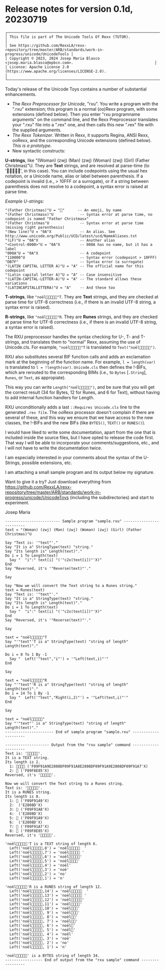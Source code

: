 # Release notes for version 0.1d, 20230719

```
┌───────────────────────────────────────────────────────────────────────────────────────────────────────────────┐  
│ This file is part of The Unicode Tools Of Rexx (TUTOR).                                                       │
│ See https://github.com/RexxLA/rexx-repository/tree/master/ARB/standards/work-in-progress/unicode/UnicodeTools │
│ Copyright © 2023, 2024 Josep Maria Blasco <josep.maria.blasco@epbcn.com>.                                     │
│ License: Apache License 2.0 (https://www.apache.org/licenses/LICENSE-2.0).                                    │
└───────────────────────────────────────────────────────────────────────────────────────────────────────────────┘
```

Today's release of the Unicode Toys contains a number of substantial enhancements.

* The _Rexx Preprocessor for Unicode_, "rxu". You write a program with the ".rxu" extension; this program is a normal (oo)Rexx program, with some extensions (defined below). Then you enter "rxu programname arguments" on the command line, and the Rexx Preprocessor translates your ".rxu" file into a ".rex" one, and then calls this new ".rex" file with the supplied arguments.
* _The Rexx Tokenizer_. Written in Rexx, it supports Regina, ANSI Rexx, ooRexx, and the corresponding Unicode extensions (defined below). _This is a prototype_.
* New syntactic constructs:
  
__U-strings__, like "(Woman) (zwj) (Man) (zwj) (Woman) (zwj) (Girl) (Father Christmas)"U. They are __Text__ strings, and are resolved at parse-time (to '👩‍👨‍👩‍👧🎅', in this case). 
You can include codepoints using the usual hex notation, or a Unicode name, alias or label between parenthesis. If a codepoint is invalid (i.e., > 10FFF or a surrogate), or if a string between parenthesis does not resolve to a codepoint, a syntax error is raised at parse time.

_Example U-strings:_

```
"(Father Christmas)"U = "🎅"      -- An emoji, by name
"(Father Christmasx)"U            -- Syntax error at parse time, no codepoint is named "Father Christmasx"
"(Father Christmas"U              -- Syntax error at parse time (missing right parenthesis)
"(New line)"U = "0A"X             -- An alias. See http://www.unicode.org/Public/UCD/latest/ucd/NameAliases.txt
"(LF)"U = "0A"X                   -- Another alias
"<Control-0000>"U = "0A"X         -- 000A has no name, but it has a label
"000A"U = "0A"X                   -- A codepoint
"110000"U                         -- Syntax error (codepoint > 10FFF)
"DB7F"                            -- Syntax error (a surrogate)
"(LATIN CAPITAL LETTER A)"U = "A" -- The official name for this codepoint
"(Latin capital letter A)"U = "A" -- Case insensitive
"(LATIN-CAPITAL-LETTER-A)"U = "A" -- The standard allows these variations
"(LATINCAPITALLETTERA)"U = "A"    -- And these too
```

__T-strings__, like ``"noël👩‍👨‍👩‍👧🎅"T``. They are __Text__ strings, and they are checked at parse time for UTF-8 correctness (i.e., if there is an invalid UTF-8 string, a syntax error is raised).

__R-strings__, like ``"noël👩‍👨‍👩‍👧🎅"R``. They are __Runes__ strings, and they are checked at parse time for UTF-8 correctness (i.e., if there is an invalid UTF-8 string, a syntax error is raised).

The RXU preprocessor handles the syntax checking for U-, T- and T-strings, and translates them to "normal" Rexx, assuming the use of Unicode.cls. For example, ``"noël👩‍👨‍👩‍👧🎅"T`` is translated to ``Text("noël👩‍👨‍👩‍👧🎅")``.

RXU also substitutes several BIF function calls and adds an exclamation mark at the beginning of the function name. 
For example, ``l = length(var)`` is translated to ``l = !length(var)``. ``Unicode.cls`` then defines the !-BIFs, which are rerouted to the corresponding BIMs (i.e., to ``Bytes`` [``.String``], ``Runes``, 
or ``Text``, as appropiate).

This way you can write ``Length("noël👩‍👨‍👩‍👧🎅")``, and be sure that you will get the correct result (34 for Bytes, 12 for Runes, and 6 for Text), without having to add internal function handlers for Length.

RXU unconditionally adds a last ``::Requires Unicode.cls`` line to the generated ``.rex file``. 
The ooRexx processor doesn't complain if there are several of these, and this way we ensure that we have access to the new classes, the !-BIFs and the new BIFs (like ``BYTES()``, ``TEXT()`` or ``RUNES()``).

I would have liked to write some documentation, apart from the one that is included inside the source files, but I have opted to release the code first. That way I will be able to incorporate your comments/suggestions, etc., and I will not have to write the documentation twice.

I am especially interested in your comments about the syntax of the U-Strings, possible extensions, etc.

I am attaching a small sample program and its output below my signature.

Want to give it a try? Just download everything from https://github.com/RexxLA/rexx-repository/tree/master/ARB/standards/work-in-progress/unicode/UnicodeToys (including the subdirectories) and start to experiment.

  Josep Maria

```
------------------------- Sample program "sample.rxu" -------------------------
text = "(Woman) (zwj) (Man) (zwj) (Woman) (zwj) (Girl) (Father Christmas)"U

Say "Text is: '"text"'."
Say "It is a" StringType(text) "string."
Say "Its length is" Length(text)"."
Do i = 1 To Length(text)
  Say "  "i":" text[i] "('"c2x(text[i])"'X)"
End
Say "Reversed, it's '"Reverse(text)"'."

Say

Say "Now we will convert the Text string to a Runes string."
text = Runes(text)
Say "Text is: '"text"'."
Say "It is a" StringType(text) "string."
Say "Its length is" Length(text)"."
Do i = 1 To Length(text)
  Say "  "i":" text[i] "('"c2x(text[i])"'X)"
End
Say "Reversed, it's '"Reverse(text)"'."

Say

text = "noël👩‍👨‍👩‍👧🎅"T
Say "'"text"'T is a" StringType(text) "string of length" Length(text)"."

Do i = 8 To 1 By -1
  Say "  Left('"text","i"') = '"Left(text,i)"'"
End

Say

text = "noël👩‍👨‍👩‍👧🎅"R
Say "'"text"'R is a" StringType(text) "string of length" Length(text)"."
Do i = 14 To 1 By -1
  Say "  Left('"text","Right(i,2)"') = '"Left(text,i)"'"
End

Say

text = "noël👩‍👨‍👩‍👧🎅"
Say "'"text"' is a" StringType(text) "string of length" Length(text)"."
---------------------- End of sample program "sample.rxu" ---------------------

-------------------- Output from the "rxu sample" command ---------------------
Text is: '👩‍👨‍👩‍👧🎅'.
It is a TEXT string.
Its length is 2.
  1: 👩‍👨‍👩‍👧 ('F09F91A9E2808DF09F91A8E2808DF09F91A9E2808DF09F91A7'X)
  2: 🎅 ('F09F8E85'X)
Reversed, it's '🎅👩‍👨‍👩‍👧'.

Now we will convert the Text string to a Runes string.
Text is: '👩‍👨‍👩‍👧🎅'.
It is a RUNES string.
Its length is 8.
  1: 👩 ('F09F91A9'X)
  2: ‍ ('E2808D'X)
  3: 👨 ('F09F91A8'X)
  4: ‍ ('E2808D'X)
  5: 👩 ('F09F91A9'X)
  6: ‍ ('E2808D'X)
  7: 👧 ('F09F91A7'X)
  8: 🎅 ('F09F8E85'X)
Reversed, it's '🎅👧‍👩‍👨‍👩'.

'noël👩‍👨‍👩‍👧🎅'T is a TEXT string of length 6.
  Left('noël👩‍👨‍👩‍👧🎅,8') = 'noël👩‍👨‍👩‍👧🎅  '
  Left('noël👩‍👨‍👩‍👧🎅,7') = 'noël👩‍👨‍👩‍👧🎅 '
  Left('noël👩‍👨‍👩‍👧🎅,6') = 'noël👩‍👨‍👩‍👧🎅'
  Left('noël👩‍👨‍👩‍👧🎅,5') = 'noël👩‍👨‍👩‍👧'
  Left('noël👩‍👨‍👩‍👧🎅,4') = 'noël'
  Left('noël👩‍👨‍👩‍👧🎅,3') = 'noë'
  Left('noël👩‍👨‍👩‍👧🎅,2') = 'no'
  Left('noël👩‍👨‍👩‍👧🎅,1') = 'n'

'noël👩‍👨‍👩‍👧🎅'R is a RUNES string of length 12.
  Left('noël👩‍👨‍👩‍👧🎅,14') = 'noël👩‍👨‍👩‍👧🎅  '
  Left('noël👩‍👨‍👩‍👧🎅,13') = 'noël👩‍👨‍👩‍👧🎅 '
  Left('noël👩‍👨‍👩‍👧🎅,12') = 'noël👩‍👨‍👩‍👧🎅'
  Left('noël👩‍👨‍👩‍👧🎅,11') = 'noël👩‍👨‍👩‍👧'
  Left('noël👩‍👨‍👩‍👧🎅,10') = 'noël👩‍👨‍👩‍'
  Left('noël👩‍👨‍👩‍👧🎅, 9') = 'noël👩‍👨‍👩'
  Left('noël👩‍👨‍👩‍👧🎅, 8') = 'noël👩‍👨‍'
  Left('noël👩‍👨‍👩‍👧🎅, 7') = 'noël👩‍👨'
  Left('noël👩‍👨‍👩‍👧🎅, 6') = 'noël👩‍'
  Left('noël👩‍👨‍👩‍👧🎅, 5') = 'noël👩'
  Left('noël👩‍👨‍👩‍👧🎅, 4') = 'noël'
  Left('noël👩‍👨‍👩‍👧🎅, 3') = 'noë'
  Left('noël👩‍👨‍👩‍👧🎅, 2') = 'no'
  Left('noël👩‍👨‍👩‍👧🎅, 1') = 'n'

'noël👩‍👨‍👩‍👧🎅' is a BYTES string of length 34.
----------------- End of output from the "rxu sample" command -----------------
```
